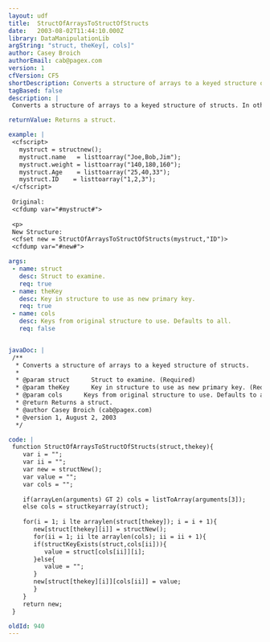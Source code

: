 ```yaml
---
layout: udf
title:  StructOfArraysToStructOfStructs
date:   2003-08-02T11:44:10.000Z
library: DataManipulationLib
argString: "struct, theKey[, cols]"
author: Casey Broich
authorEmail: cab@pagex.com
version: 1
cfVersion: CF5
shortDescription: Converts a structure of arrays to a keyed structure of structs.
tagBased: false
description: |
 Converts a structure of arrays to a keyed structure of structs. In other words - taking a struct where each key is an array, it converts the struct into a struct of structs, where a particular key is used as the root key.

returnValue: Returns a struct.

example: |
 <cfscript>
   mystruct = structnew();
   mystruct.name   = listtoarray("Joe,Bob,Jim");
   mystruct.weight = listtoarray("140,180,160");
   mystruct.Age    = listtoarray("25,40,33");
   mystruct.ID    = listtoarray("1,2,3");
 </cfscript>
 
 Original:
 <cfdump var="#mystruct#">
 
 <p>
 New Structure:
 <cfset new = StructOfArraysToStructOfStructs(mystruct,"ID")>
 <cfdump var="#new#">

args:
 - name: struct
   desc: Struct to examine.
   req: true
 - name: theKey
   desc: Key in structure to use as new primary key.
   req: true
 - name: cols
   desc: Keys from original structure to use. Defaults to all.
   req: false


javaDoc: |
 /**
  * Converts a structure of arrays to a keyed structure of structs.
  * 
  * @param struct      Struct to examine. (Required)
  * @param theKey      Key in structure to use as new primary key. (Required)
  * @param cols      Keys from original structure to use. Defaults to all. (Optional)
  * @return Returns a struct. 
  * @author Casey Broich (cab@pagex.com) 
  * @version 1, August 2, 2003 
  */

code: |
 function StructOfArraysToStructOfStructs(struct,thekey){ 
    var i = ""; 
    var ii = ""; 
    var new = structNew();
    var value = ""; 
    var cols = "";
 
    if(arrayLen(arguments) GT 2) cols = listToArray(arguments[3]);
    else cols = structkeyarray(struct); 
 
    for(i = 1; i lte arraylen(struct[thekey]); i = i + 1){
       new[struct[thekey][i]] = structNew();
       for(ii = 1; ii lte arraylen(cols); ii = ii + 1){
       if(structKeyExists(struct,cols[ii])){
          value = struct[cols[ii]][i];
       }else{
          value = "";
       }
       new[struct[thekey][i]][cols[ii]] = value;
       }
    }
    return new;
 }

oldId: 940
---
```


